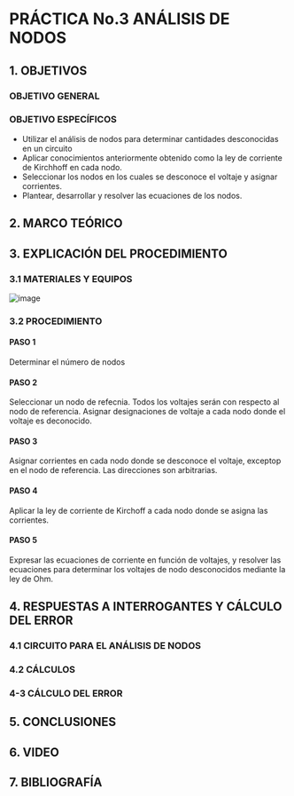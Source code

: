 #  PRÁCTICA No.3 ANÁLISIS DE NODOS
## 1. OBJETIVOS
### OBJETIVO GENERAL

### OBJETIVO ESPECÍFICOS
- Utilizar el análisis de nodos para determinar cantidades desconocidas en un circuito 
- Aplicar conocimientos anteriormente obtenido como la ley de corriente de Kirchhoff en cada nodo.
- Seleccionar los nodos en los cuales se desconoce el voltaje y asignar corrientes.
- Plantear, desarrollar y resolver las ecuaciones de los nodos.
## 2. MARCO TEÓRICO

## 3. EXPLICACIÓN DEL PROCEDIMIENTO

### 3.1 MATERIALES  Y EQUIPOS

![image](https://user-images.githubusercontent.com/84431598/122623485-db06e780-d061-11eb-9739-a0915211894b.png)

### 3.2 PROCEDIMIENTO

#### PASO 1
Determinar el número de nodos
#### PASO 2
Seleccionar un nodo de refecnia. Todos los voltajes serán con respecto al nodo de referencia. Asignar  designaciones  de voltaje a cada nodo donde el voltaje es deconocido.
#### PASO 3
Asignar corrientes en cada nodo donde se desconoce el voltaje, exceptop en el nodo de referencia. Las direcciones son arbitrarias.
#### PASO 4
Aplicar la ley de corriente de Kirchoff a cada nodo donde se asigna las corrientes.
#### PASO 5
Expresar las ecuaciones de corriente en función de voltajes, y resolver las ecuaciones para determinar los voltajes  de nodo desconocidos mediante la ley de Ohm.

## 4. RESPUESTAS  A INTERROGANTES Y CÁLCULO DEL ERROR

### 4.1  CIRCUITO PARA EL ANÁLISIS DE NODOS

### 4.2  CÁLCULOS

### 4-3 CÁLCULO DEL ERROR

## 5. CONCLUSIONES

## 6. VIDEO

## 7. BIBLIOGRAFÍA
